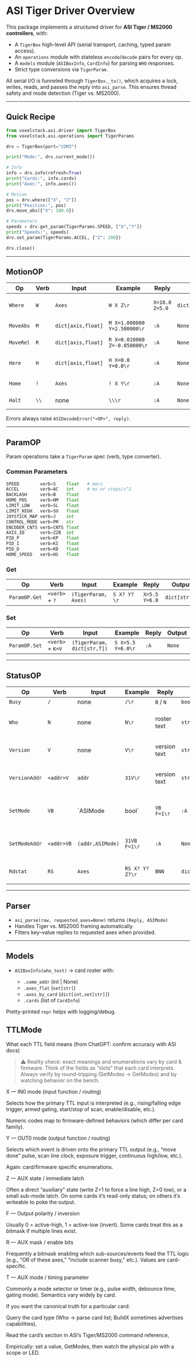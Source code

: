 # ASI Tiger Driver Overview

This package implements a structured driver for **ASI Tiger / MS2000 controllers**, with:

* A `TigerBox` high-level API (serial transport, caching, typed param access).
* An `operations` module with stateless `encode`/`decode` pairs for every op.
* A `models` module (`ASIBoxInfo`, `CardInfo`) for parsing `WHO` responses.
* Strict type conversions via `TigerParam`.

All serial I/O is funneled through `TigerBox._tx()`, which acquires a lock, writes, reads, and passes the reply into `asi_parse`. This ensures thread safety and mode detection (Tiger vs. MS2000).

---

## Quick Recipe

```python
from voxelstack.asi.driver import TigerBox
from voxelstack.asi.operations import TigerParams

drv = TigerBox(port="COM3")

print("Mode:", drv.current_mode())

# Info
info = drv.info(refresh=True)
print("Cards:", info.cards)
print("Axes:", info.axes())

# Motion
pos = drv.where(["X", "Z"])
print("Position:", pos)
drv.move_abs({"X": 100.0})

# Parameters
speeds = drv.get_param(TigerParams.SPEED, ["X","Y"])
print("Speeds:", speeds)
drv.set_param(TigerParams.ACCEL, {"Z": 200})

drv.close()
```

---

## MotionOP

| Op        | Verb | Input              | Example                      | Reply          | Output            | Notes                |
| --------- | ---- | ------------------ | ---------------------------- | -------------- | ----------------- | ---------------------|
| `Where`   | `W`  | `Axes`             | `W X Z\r`                    | `X=10.0 Z=5.0` | `dict[str,float]` | Maps values to axes; |
| `MoveAbs` | `M`  | `dict[axis,float]` | `M X=1.000000 Y=2.500000\r`  | `:A`           | `None`            | Absolute move.       |
| `MoveRel` | `R`  | `dict[axis,float]` | `R X=0.010000 Z=-0.050000\r` | `:A`           | `None`            | Relative move.       |
| `Here`    | `H`  | `dict[axis,float]` | `H X=0.0 Y=0.0\r`            | `:A`           | `None`            | Reset logical origin.|
| `Home`    | `!`  | `Axes`             | `! X Y\r`                    | `:A`           | `None`            | Start homing.        |
| `Halt`    | `\\` | none               | `\\\r`                       | `:A`           | `None`            | Immediate stop.      |

Errors always raise `ASIDecodeError("<OP>", reply)`.

---

## ParamOP

Param operations take a `TigerParam` spec (verb, type converter).

### Common Parameters

```python
SPEED        verb=S    float   # mm/s
ACCEL        verb=AC   int     # ms or steps/s^2
BACKLASH     verb=B    float
HOME_POS     verb=HM   float
LIMIT_LOW    verb=SL   float
LIMIT_HIGH   verb=SU   float
JOYSTICK_MAP verb=J    int
CONTROL_MODE verb=PM   str
ENCODER_CNTS verb=CNTS float
AXIS_ID      verb=Z2B  int
PID_P        verb=KP   float
PID_I        verb=KI   float
PID_D        verb=KD   float
HOME_SPEED   verb=HS   float
```

### Get

| Op            | Verb           | Input                | Example     | Reply         | Output        |
| ------------- | -------------- | -------------------- | ----------- | ------------- | ------------- |
| `ParamOP.Get` | `<verb>` + `?` | `(TigerParam, Axes)` | `S X? Y?\r` | `X=5.5 Y=6.0` | `dict[str,T]` |

### Set

| Op            | Verb             | Input                       | Example           | Reply | Output |
| ------------- | ---------------- | --------------------------- | ----------------- | ----- | ------ |
| `ParamOP.Set` | `<verb>` + `K=V` | `(TigerParam, dict[str,T])` | `S X=5.5 Y=6.0\r` | `:A`  | `None` |

---

## StatusOP

| Op            | Verb       | Input            | Example         | Reply        | Output            | Notes                                            |
| ------------- | ---------- | ---------------- | --------------- | ------------ | ----------------- | -------------------------------------------------|
| `Busy`        | `/`        | none             | `/\r`           | `B` / `N`    | `bool`            | Motion state.                                    |
| `Who`         | `N`        | none             | `N\r`           | roster text  | `str`             | Use `ASIBoxInfo` to parse cards/axes.            |
| `Version`     | `V`        | none             | `V\r`           | version text | `str`             | Unaddressed version query.                       |
| `VersionAddr` | `<addr>V`  | `addr`           | `31V\r`         | version text | `str`             | Card-addressed version query.                    |
| `SetMode`     | `VB`       | \`ASIMode        | bool\`          | `VB F=1\r`   | `:A`              | `None` `True/TIGER → F=1`, `False/MS2000 → F=0`. |
| `SetModeAddr` | `<addr>VB` | `(addr,ASIMode)` | `31VB F=1\r`    | `:A`         | `None`            | Addressed variant for some firmwares.            |
| `Rdstat`      | `RS`       | `Axes`           | `RS X? Y? Z?\r` | `BNN`        | `dict[str,bool]`  | `B`=moving, `N`=not moving.                      |

---

## Parser

* `asi_parse(raw, requested_axes=None)` returns `(Reply, ASIMode)`
* Handles Tiger vs. MS2000 framing automatically.
* Filters key–value replies to requested axes when provided.

---

## Models

* `ASIBoxInfo(who_text)` → card roster with:

  * `.comm_addr` (int | None)
  * `.axes_flat` (`set[str]`)
  * `.axes_by_card` (`dict[int,set[str]]`)
  * `.cards` (list of `CardInfo`)

Pretty-printed `repr` helps with logging/debug.

## TTLMode

What each TTL field means (from ChatGPT: confirm accuracy with ASI docs)

>⚠️ Reality check: exact meanings and enumerations vary by card & firmware. Think of the fields as “slots” that each card interprets. Always verify by round-tripping (SetModes → GetModes) and by watching behavior on the bench.

X — IN0 mode (input function / routing)

Selects how the primary TTL input is interpreted (e.g., rising/falling edge trigger, armed gating, start/stop of scan, enable/disable, etc.).

Numeric codes map to firmware-defined behaviors (which differ per card family).

Y — OUT0 mode (output function / routing)

Selects which event is driven onto the primary TTL output (e.g., “move done” pulse, scan line clock, exposure trigger, continuous high/low, etc.).

Again: card/firmware specific enumerations.

Z — AUX state / immediate latch

Often a direct “auxiliary” state (write Z=1 to force a line high, Z=0 low), or a small sub-mode latch. On some cards it’s read-only status; on others it’s writeable to poke the output.

F — Output polarity / inversion

Usually 0 = active-high, 1 = active-low (invert). Some cards treat this as a bitmask if multiple lines exist.

R — AUX mask / enable bits

Frequently a bitmask enabling which sub-sources/events feed the TTL logic (e.g., “OR of these axes,” “include scanner busy,” etc.). Values are card-specific.

T — AUX mode / timing parameter

Commonly a mode selector or timer (e.g., pulse width, debounce time, gating mode). Semantics vary widely by card.

If you want the canonical truth for a particular card:

Query the card type (Who → parse card list; BuildX sometimes advertises capabilities),

Read the card’s section in ASI’s Tiger/MS2000 command reference,

Empirically: set a value, GetModes, then watch the physical pin with a scope or LED.
